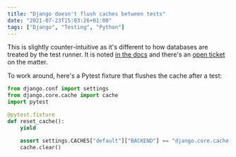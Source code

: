 ```yaml
---
title: "Django doesn't flush caches between tests"
date: "2021-07-23T15:03:26+01:00"
tags: ["Django", "Testing", "Python"]
---
```


This is slightly counter-intuitive as it's different to how databases are
treated by the test runner. It is noted [in the
docs](https://docs.djangoproject.com/en/3.2/topics/testing/overview/#other-test-conditions) and there's
an [open ticket](https://code.djangoproject.com/ticket/11505) on the matter.

To work around, here's a Pytest fixture that flushes the cache after a test:

```py
from django.conf import settings
from django.core.cache import cache
import pytest

@pytest.fixture
def reset_cache():
    yield

    assert settings.CACHES["default"]["BACKEND"] == "django.core.cache.backends.locmem.LocMemCache"
    cache.clear()
```

